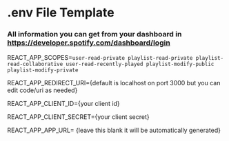 # .env File Template

### All information you can get from your dashboard in https://developer.spotify.com/dashboard/login

REACT_APP_SCOPES=`user-read-private playlist-read-private playlist-read-collaborative user-read-recently-played playlist-modify-public playlist-modify-private`

REACT_APP_REDIRECT_URI={default is localhost on port 3000 but you can edit code/uri as needed}

REACT_APP_CLIENT_ID={your client id}

REACT_APP_CLIENT_SECRET={your client secret}

REACT_APP_APP_URL= {leave this blank it will be automatically generated}

